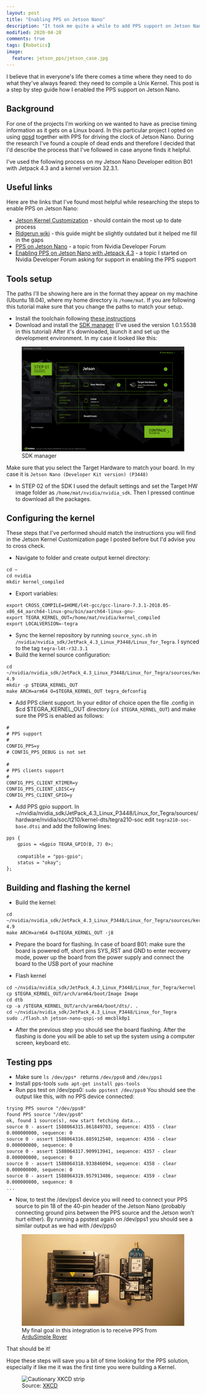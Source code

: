 ```yaml
---
layout: post
title: "Enabling PPS on Jetson Nano"
description: "It took me quite a while to add PPS support on Jetson Nano. Hopefully this tutorial helps speed up the process for you."
modified: 2020-04-28
comments: true
tags: [Robotics]
image:
  feature: jetson_pps/jetson_case.jpg
---
```


I believe that in everyone's life there comes a time where they need to do what they've always feared: they need to compile a Unix Kernel. This post is a step by step guide how I enabled the PPS support on Jetson Nano.

<!-- more -->

## Background

For one of the projects I'm working on we wanted to have as precise timing information as it gets on a Linux board. In this particular project I opted on using [gpsd](https://gpsd.gitlab.io/gpsd/gpsd-time-service-howto.html) together with PPS for driving the clock of Jetson Nano. During the research I've found a couple of dead ends and therefore I decided that I'd describe the process that I've followed in case anyone finds it helpful.

I've used the following process on my Jetson Nano Developer edition B01 with Jetpack 4.3 and a kernel version 32.3.1.

## Useful links

Here are the links that I've found most helpful while researching the steps to enable PPS on Jetson Nano:
* [Jetson Kernel Customization](https://docs.nvidia.com/jetson/l4t/index.html#page/Tegra%2520Linux%2520Driver%2520Package%2520Development%2520Guide%2Fkernel_custom.html%23) - should contain the most up to date process
* [Ridgerun wiki](https://developer.ridgerun.com/wiki/index.php?title=Jetson_Nano/Development/Building_the_Kernel_from_Source) - this guide might be slightly outdated but it helped me fill in the gaps
* [PPS on Jetson Nano](https://forums.developer.nvidia.com/t/pps-on-jetson-nano/75841/4) - a topic from Nvidia Developer Forum
* [Enabling PPS on Jetson Nano with Jetpack 4.3](https://forums.developer.nvidia.com/t/enabling-pps-on-jetson-nano-with-jetpack-4-3/119418/10) - a topic I started on Nvidia Developer Forum asking for support in enabling the PPS support

## Tools setup

The paths I'll be showing here are in the format they appear on my machine (Ubuntu 18.04), where my home directory is `/home/mat`. If you are following this tutorial make sure that you change the paths to match your setup.

* Install the toolchain following [these instructions](https://docs.nvidia.com/jetson/l4t/index.html#page/Tegra%20Linux%20Driver%20Package%20Development%20Guide/xavier_toolchain.html)
* Download and install the [SDK manager](https://developer.nvidia.com/nvidia-sdk-manager) (I've used the version 1.0.1.5538 in this tutorial)
After it's downloaded, launch it and set up the development environment. In my case it looked like this:

<figure class="center">
    <img src="/images/jetson_pps/sdk_manager.png" alt="SDK manager">
    <figcaption>SDK manager</figcaption>
</figure>

Make sure that you select the Target Hardware to match your board. In my case it is `Jetson Nano (Developer Kit version) (P3448)`

* In STEP 02 of the SDK I used the default settings and set the Target HW image folder as `/home/mat/nvidia/nvidia_sdk`. Then I pressed continue to download all the packages.

## Configuring the kernel

These steps that I've performed should match the instructions you will find in the Jetson Kernel Customization page I posted before but I'd advise you to cross check.

* Navigate to folder and create output kernel directory:

```
cd ~
cd nvidia
mkdir kernel_compiled
```

* Export variables:

```
export CROSS_COMPILE=$HOME/l4t-gcc/gcc-linaro-7.3.1-2018.05-x86_64_aarch64-linux-gnu/bin/aarch64-linux-gnu-
export TEGRA_KERNEL_OUT=/home/mat/nvidia/kernel_compiled
export LOCALVERSION=-tegra
```

* Sync the kernel repository by running `source_sync.sh` in `/nvidia/nvidia_sdk/JetPack_4.3_Linux_P3448/Linux_for_Tegra`. I synced to the tag `tegra-l4t-r32.3.1`
* Build the kernel source configuration:

```
cd ~/nvidia/nvidia_sdk/JetPack_4.3_Linux_P3448/Linux_for_Tegra/sources/kernel/kernel-4.9
mkdir -p $TEGRA_KERNEL_OUT
make ARCH=arm64 O=$TEGRA_KERNEL_OUT tegra_defconfig
```

* Add PPS client support. In your editor of choice open the file .config in $cd $TEGRA_KERNEL_OUT directory (`cd $TEGRA_KERNEL_OUT`) and make sure the PPS is enabled as follows:

```
#
# PPS support
#
CONFIG_PPS=y
# CONFIG_PPS_DEBUG is not set

#
# PPS clients support
#
CONFIG_PPS_CLIENT_KTIMER=y
CONFIG_PPS_CLIENT_LDISC=y
CONFIG_PPS_CLIENT_GPIO=y
```

* Add PPS gpio support. In ~/nvidia/nvidia_sdk/JetPack_4.3_Linux_P3448/Linux_for_Tegra/sources/hardware/nvidia/soc/t210/kernel-dts/tegra210-soc edit `tegra210-soc-base.dtsi` and add the following lines:

```
pps {
    gpios = <&gpio TEGRA_GPIO(B, 7) 0>;

    compatible = "pps-gpio";
    status = "okay";
};
```

## Building and flashing the kernel

* Build the kernel:

```
cd ~/nvidia/nvidia_sdk/JetPack_4.3_Linux_P3448/Linux_for_Tegra/sources/kernel/kernel-4.9
make ARCH=arm64 O=$TEGRA_KERNEL_OUT -j8
```

* Prepare the board for flashing. In case of board B01: make sure the board is powered off, short pins SYS_RST and GND to enter recovery mode, power up the board from the power supply and connect the board to the USB port of your machine

* Flash kernel

```
cd ~/nvidia/nvidia_sdk/JetPack_4.3_Linux_P3448/Linux_for_Tegra/kernel
cp $TEGRA_KERNEL_OUT/arch/arm64/boot/Image Image
cd dtb
cp -a /$TEGRA_KERNEL_OUT/arch/arm64/boot/dts/. .
cd ~/nvidia/nvidia_sdk/JetPack_4.3_Linux_P3448/Linux_for_Tegra
sudo ./flash.sh jetson-nano-qspi-sd mmcblk0p1
```

* After the previous step you should see the board flashing. After the flashing is done you will be able to set up the system using a computer screen, keyboard etc.

## Testing pps

* Make sure `ls /dev/pps* ` returns `/dev/pps0` and `/dev/pps1`
* Install pps-tools `sudo apt-get install pps-tools`
* Run pps test on /dev/pps0: `sudo ppstest /dev/pps0`
You should see the output like this, with no PPS device connected:

```
trying PPS source "/dev/pps0"
found PPS source "/dev/pps0"
ok, found 1 source(s), now start fetching data...
source 0 - assert 1588064315.861849703, sequence: 4355 - clear  0.000000000, sequence: 0
source 0 - assert 1588064316.885912540, sequence: 4356 - clear  0.000000000, sequence: 0
source 0 - assert 1588064317.909913941, sequence: 4357 - clear  0.000000000, sequence: 0
source 0 - assert 1588064318.933846094, sequence: 4358 - clear  0.000000000, sequence: 0
source 0 - assert 1588064319.957913486, sequence: 4359 - clear  0.000000000, sequence: 0
...
```

* Now, to test the /dev/pps1 device you will need to connect your PPS source to pin 18 of the 40-pin header of the Jetson Nano (probably connecting ground pins between the PPS source and the Jetson won't hurt either). By running a ppstest again on /dev/pps1 you should see a similar output as we had with /dev/pps0

<figure class="center">
    <img src="/images/jetson_pps/jetson_ublox.jpg" alt="Jetson and Ublox">
    <figcaption>My final goal in this integration is to receive PPS from <a href="https://www.ardusimple.com/">ArduSimple Rover</a> </figcaption>
</figure>

That should be it!

Hope these steps will save you a bit of time looking for the PPS solution, especially if like me it was the first time you were building a Kernel.

<figure class="center">
    <img src="https://imgs.xkcd.com/comics/cautionary.png" alt="Cautionary XKCD strip">
    <figcaption>Source: <a href="https://imgs.xkcd.com/comics/cautionary.png">XKCD</a></figcaption>
</figure>
